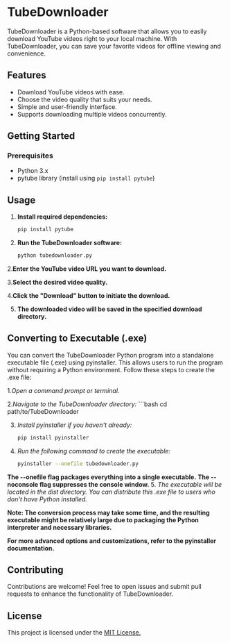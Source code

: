 # TubeDownloader

TubeDownloader is a Python-based software that allows you to easily download YouTube videos right to your local machine. With TubeDownloader, you can save your favorite videos for offline viewing and convenience.

## Features

- Download YouTube videos with ease.
- Choose the video quality that suits your needs.
- Simple and user-friendly interface.
- Supports downloading multiple videos concurrently.

## Getting Started

### Prerequisites

- Python 3.x
- pytube library (install using `pip install pytube`)

## Usage

1. **Install required dependencies:**

   ```bash
   pip install pytube
   
1. **Run the TubeDownloader software:**
   ```bash
   python tubedownloader.py

2.**Enter the YouTube video URL you want to download.**

3.**Select the desired video quality.**

4.**Click the "Download" button to initiate the download.**

5. **The downloaded video will be saved in the specified download directory.**

## Converting to Executable (.exe)
You can convert the TubeDownloader Python program into a standalone executable file (.exe) using pyinstaller. This allows users to run the program without requiring a Python environment. Follow these steps to create the .exe file:

1.*Open a command prompt or terminal.*

2.*Navigate to the TubeDownloader directory:*
    ```bash
cd path/to/TubeDownloader

3. *Install pyinstaller if you haven't already:*
     ```bash
   pip install pyinstaller
4. *Run the following command to create the executable:*
      ```bash
   pyinstaller --onefile tubedownloader.py
**The --onefile flag packages everything into a single executable.**
**The --noconsole flag suppresses the console window.**
5. *The executable will be located in the dist directory. You can distribute this .exe file to users who don't have Python installed.*

**Note: The conversion process may take some time, and the resulting executable might be relatively large due to packaging the Python interpreter and necessary libraries.**

**For more advanced options and customizations, refer to the pyinstaller documentation.**

## Contributing
Contributions are welcome! Feel free to open issues and submit pull requests to enhance the functionality of TubeDownloader.
## License
This project is licensed under the <ins>MIT License.</ins>
